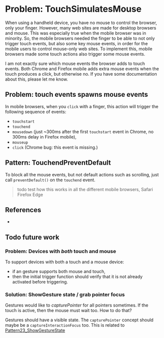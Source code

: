 # Problem: TouchSimulatesMouse

When using a handheld device, you have no mouse to control the browser, only your finger.
However, many web sites are made for desktop browsers and mouse. 
This was especially true when the mobile browser was in minority. 
So, the mobile browsers needed the finger to be able to not only trigger touch events, 
but also some key mouse events, in order for the mobile users to control mouse-only web sites.
To implement this, mobile browsers made some touch actions also trigger some mouse events.

I am not exactly sure which mouse events the browser adds to touch events. 
Both Chrome and Firefox mobile adds extra mouse events when the touch produces a click, but otherwise
no. If you have some documentation about this, please let me know.
 
## Problem: touch events spawns mouse events

In mobile browsers, when you `click` with a finger,
this action will trigger the following sequence of events:
 * `touchstart`
 * `touchend`
 * `mousedown` (just ~300ms after the first `touchstart` event in Chrome, no 300ms delay in Firefox mobile),
 * `mouseup`
 * `click` (Chrome bug: this event is missing.)
 
<code-demo src="demo/TouchMe.html"></code-demo>

## Pattern: TouchendPreventDefault

To block all the mouse events, but not default actions such as scrolling, just call `preventDefault()` on
the `touchend` event.

> todo test how this works in all the different mobile browsers, Safari Firefox Edge

<code-demo src="demo/TouchMeAgain.html"></code-demo>

## References 

 * 




## Todo future work

### Problem: Devices with *both* touch and mouse

To support devices with both a touch and a mouse device:
 * if an gesture supports both mouse and touch,
 * then the initial trigger function should verify that it is not already activated before triggering.
 

### Solution: ShowGesture state / grab pointer focus

Gestures would like to *capturePointer* for all pointers sometimes. If the touch is active, then
the mouse must wait too. How to do that?
 
Gestures should have a visible state. The `capturePointer` concept should maybe be a `captureInteractionFocus`
too. This is related to [Pattern23_ShowGestureState](../4_EventSequence/Pattern23_ShowGestureState.md)